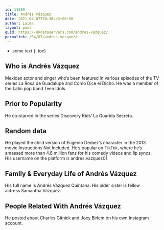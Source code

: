 ```yaml
---
id: 11889
title: Andrés Vázquez
date: 2021-04-07T10:36:43+00:00
author: Laima
layout: post
guid: https://ukdataservers.com/andres-vazquez/
permalink: /04/07/andres-vazquez/
---
```


* some text
{: toc}


## Who is Andrés Vázquez
                  
                  
                  
Mexican actor and singer who&#8217;s been featured in various episodes of the TV series La Rosa de Guadalupe and Como Dice el Dicho. He was a member of the Latin pop band Teen Idols. 
                  
              
            
              
            
                
                
                
## Prior to Popularity
                  
                  
                  
He co-starred in the series Discovery Kids&#8217; La Guarida Secreta. 
                  
              
            
              
            
                
                
                
## Random data
                  
                  
                  
He played the child version of Eugenio Derbez&#8217;s character in the 2013 movie Instructions Not Included. He&#8217;s popular on TikTok, where he&#8217;s amassed more than 4.8 million fans for his comedy videos and lip syncs. His username on the platform is andres.vazquez01. 
                  
              
            
              
            
                
                
                
## Family & Everyday Life of Andrés Vázquez
                  
                  
                  
His full name is Andrés Vázquez Quintana. His older sister is fellow actress Samantha Vázquez. 
                  
              
            
              
            
                
                
                
## People Related With Andrés Vázquez
                  
                  
                  
He posted about Charles Gitnick and Joey Birlem on his own Instagram account. 
                  
              
            
              
            
                
              
            
              
              
            
            
              
            
          
          
          